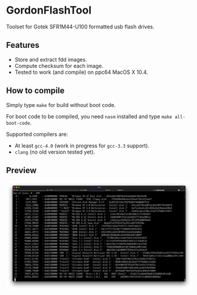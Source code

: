 # GordonFlashTool
Toolset for Gotek SFR1M44-U100 formatted usb flash drives.

## Features

- Store and extract fdd images.
- Compute checksum for each image.
- Tested to work (and compile) on ppc64 MacOS X 10.4.


## How to compile

Simply type `make` for build without boot code.

For boot code to be compiled, you need `nasm` installed and type `make all-boot-code`.

Supported compilers are:

- At least `gcc-4.0` (work in progress for `gcc-3.3` support).
- `clang` (no old version tested yet).

## Preview
![gordon in shell](/docs/imgs/preview1.png)
